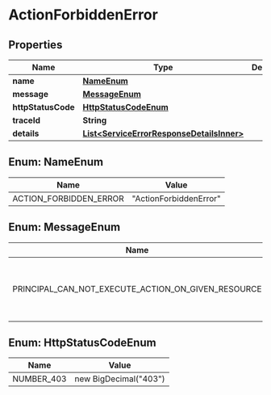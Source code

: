 # ActionForbiddenError

## Properties

| Name               | Type                                                                                    | Description | Notes      |
| ------------------ | --------------------------------------------------------------------------------------- | ----------- | ---------- |
| **name**           | [**NameEnum**](#NameEnum)                                                               |             |            |
| **message**        | [**MessageEnum**](#MessageEnum)                                                         |             |            |
| **httpStatusCode** | [**HttpStatusCodeEnum**](#HttpStatusCodeEnum)                                           |             |            |
| **traceId**        | **String**                                                                              |             |            |
| **details**        | [**List&lt;ServiceErrorResponseDetailsInner&gt;**](ServiceErrorResponseDetailsInner.md) |             | [optional] |

## Enum: NameEnum

| Name                   | Value                            |
| ---------------------- | -------------------------------- |
| ACTION_FORBIDDEN_ERROR | &quot;ActionForbiddenError&quot; |

## Enum: MessageEnum

| Name                                               | Value                                                          |
| -------------------------------------------------- | -------------------------------------------------------------- |
| PRINCIPAL_CAN_NOT_EXECUTE_ACTION_ON_GIVEN_RESOURCE | &quot;Principal can not execute action on given resource&quot; |

## Enum: HttpStatusCodeEnum

| Name       | Value                           |
| ---------- | ------------------------------- |
| NUMBER_403 | new BigDecimal(&quot;403&quot;) |
